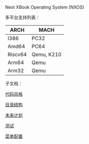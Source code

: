 Next XBook Operating System (NXOS)

多平台支持列表：

| ARCH    | MACH       |
| ------- | ---------- |
| I386    | PC32       |
| Amd64   | PC64       |
| Riscv64 | Qemu, K210 |
| Arm64   | Qemu       |
| Arm32   | Qemu       |



子文档：

[代码风格](Docs/CodeStyle.md) 

[目录结构](Docs/Catalog.md) 

[未来计划](Docs/Plan.md)  

[测试](Docs/Test.md)  

[菜单配置](Docs/Menuconfig.md)  
